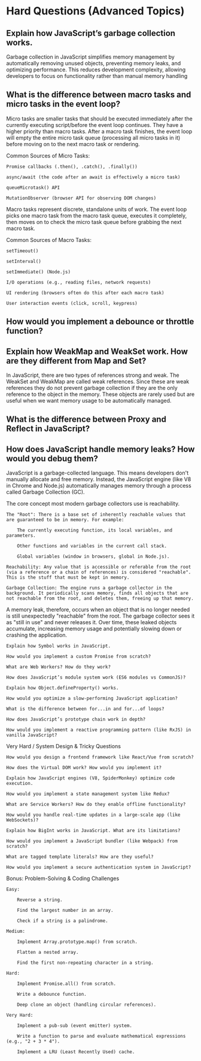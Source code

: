 # Hard Questions (Advanced Topics)

## Explain how JavaScript’s garbage collection works.
Garbage collection in JavaScript simplifies memory management by automatically removing unused objects, preventing memory leaks, and optimizing performance. This reduces development complexity, allowing developers to focus on functionality rather than manual memory handling

## What is the difference between macro tasks and micro tasks in the event loop?
Micro tasks are smaller tasks that should be executed immediately after the currently executing script/before the event loop continues. They have a higher priority than macro tasks. After a macro task finishes, the event loop will empty the entire micro task queue (processing all micro tasks in it) before moving on to the next macro task or rendering.

Common Sources of Micro Tasks:

    Promise callbacks (.then(), .catch(), .finally())

    async/await (the code after an await is effectively a micro task)

    queueMicrotask() API

    MutationObserver (browser API for observing DOM changes)

Macro tasks represent discrete, standalone units of work. The event loop picks one macro task from the macro task queue, executes it completely, then moves on to check the micro task queue before grabbing the next macro task.

Common Sources of Macro Tasks:

    setTimeout()

    setInterval()

    setImmediate() (Node.js)

    I/O operations (e.g., reading files, network requests)

    UI rendering (browsers often do this after each macro task)

    User interaction events (click, scroll, keypress)


## How would you implement a debounce or throttle function?

##  Explain how WeakMap and WeakSet work. How are they different from Map and Set?
In JavaScript, there are two types of references strong and weak. The WeakSet and WeakMap are called weak references. Since these are weak references they do not prevent garbage collection if they are the only reference to the object in the memory. These objects are rarely used but are useful when we want memory usage to be automatically managed.

## What is the difference between Proxy and Reflect in JavaScript?

## How does JavaScript handle memory leaks? How would you debug them?
JavaScript is a garbage-collected language. This means developers don't manually allocate and free memory. Instead, the JavaScript engine (like V8 in Chrome and Node.js) automatically manages memory through a process called Garbage Collection (GC).

The core concept most modern garbage collectors use is reachability.

    The "Root": There is a base set of inherently reachable values that are guaranteed to be in memory. For example:

        The currently executing function, its local variables, and parameters.

        Other functions and variables in the current call stack.

        Global variables (window in browsers, global in Node.js).

    Reachability: Any value that is accessible or referable from the root (via a reference or a chain of references) is considered "reachable". This is the stuff that must be kept in memory.

    Garbage Collection: The engine runs a garbage collector in the background. It periodically scans memory, finds all objects that are not reachable from the root, and deletes them, freeing up that memory.

A memory leak, therefore, occurs when an object that is no longer needed is still unexpectedly "reachable" from the root. The garbage collector sees it as "still in use" and never releases it. Over time, these leaked objects accumulate, increasing memory usage and potentially slowing down or crashing the application.

    Explain how Symbol works in JavaScript.

    How would you implement a custom Promise from scratch?

    What are Web Workers? How do they work?

    How does JavaScript’s module system work (ES6 modules vs CommonJS)?

    Explain how Object.defineProperty() works.

    How would you optimize a slow-performing JavaScript application?

    What is the difference between for...in and for...of loops?

    How does JavaScript’s prototype chain work in depth?

    How would you implement a reactive programming pattern (like RxJS) in vanilla JavaScript?

Very Hard / System Design & Tricky Questions

    How would you design a frontend framework like React/Vue from scratch?

    How does the Virtual DOM work? How would you implement it?

    Explain how JavaScript engines (V8, SpiderMonkey) optimize code execution.

    How would you implement a state management system like Redux?

    What are Service Workers? How do they enable offline functionality?

    How would you handle real-time updates in a large-scale app (like WebSockets)?

    Explain how BigInt works in JavaScript. What are its limitations?

    How would you implement a JavaScript bundler (like Webpack) from scratch?

    What are tagged template literals? How are they useful?

    How would you implement a secure authentication system in JavaScript?

Bonus: Problem-Solving & Coding Challenges

    Easy:

        Reverse a string.

        Find the largest number in an array.

        Check if a string is a palindrome.

    Medium:

        Implement Array.prototype.map() from scratch.

        Flatten a nested array.

        Find the first non-repeating character in a string.

    Hard:

        Implement Promise.all() from scratch.

        Write a debounce function.

        Deep clone an object (handling circular references).

    Very Hard:

        Implement a pub-sub (event emitter) system.

        Write a function to parse and evaluate mathematical expressions (e.g., "2 + 3 * 4").

        Implement a LRU (Least Recently Used) cache.
